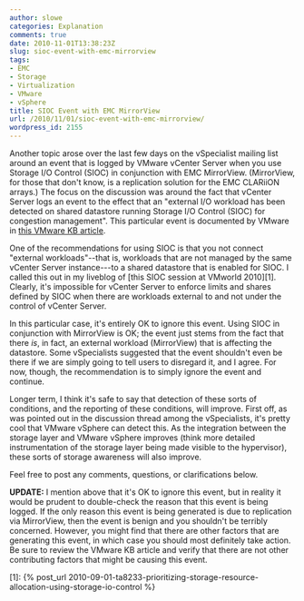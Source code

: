 ```yaml
---
author: slowe
categories: Explanation
comments: true
date: 2010-11-01T13:38:23Z
slug: sioc-event-with-emc-mirrorview
tags:
- EMC
- Storage
- Virtualization
- VMware
- vSphere
title: SIOC Event with EMC MirrorView
url: /2010/11/01/sioc-event-with-emc-mirrorview/
wordpress_id: 2155
---
```


Another topic arose over the last few days on the vSpecialist mailing list around an event that is logged by VMware vCenter Server when you use Storage I/O Control (SIOC) in conjunction with EMC MirrorView. (MirrorView, for those that don't know, is a replication solution for the EMC CLARiiON arrays.) The focus on the discussion was around the fact that vCenter Server logs an event to the effect that an "external I/O workload has been detected on shared datastore running Storage I/O  Control (SIOC) for congestion management". This particular event is documented by VMware in [this VMware KB article](http://kb.vmware.com/kb/1020651).

One of the recommendations for using SIOC is that you not connect "external workloads"--that is, workloads that are not managed by the same vCenter Server instance---to a shared datastore that is enabled for SIOC. I called this out in my liveblog of [this SIOC session at VMworld 2010][1]. Clearly, it's impossible for vCenter Server to enforce limits and shares defined by SIOC when there are workloads external to and not under the control of vCenter Server.

In this particular case, it's entirely OK to ignore this event. Using SIOC in conjunction with MirrorView is OK; the event just stems from the fact that there _is_, in fact, an external workload (MirrorView) that is affecting the datastore. Some vSpecialists suggested that the event shouldn't even be there if we are simply going to tell users to disregard it, and I agree. For now, though, the recommendation is to simply ignore the event and continue.

Longer term, I think it's safe to say that detection of these sorts of conditions, and the reporting of these conditions, will improve. First off, as was pointed out in the discussion thread among the vSpecialists, it's pretty cool that VMware vSphere can detect this. As the integration between the storage layer and VMware vSphere improves (think more detailed instrumentation of the storage layer being made visible to the hypervisor), these sorts of storage awareness will also improve.

Feel free to post any comments, questions, or clarifications below.

**UPDATE:** I mention above that it's OK to ignore this event, but in reality it would be prudent to double-check the reason that this event is being logged. If the only reason this event is being generated is due to replication via MirrorView, then the event is benign and you shouldn't be terribly concerned. However, you might find that there are other factors that are generating this event, in which case you should most definitely take action. Be sure to review the VMware KB article and verify that there are not other contributing factors that might be causing this event.

[1]: {% post_url 2010-09-01-ta8233-prioritizing-storage-resource-allocation-using-storage-io-control %}
